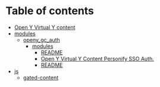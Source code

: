 # Table of contents

* [Open Y Virtual Y content](README.md)
* [modules](modules/README.md)
  * [openy\_gc\_auth](modules/openy_gc_auth/README.md)
    * [modules](modules/openy_gc_auth/modules/README.md)
      * [README](modules/openy_gc_auth/modules/openy_gc_auth_custom.md)
      * [Open Y Virtual Y Content Personify SSO Auth.][1]
      * [README](modules/openy_gc_auth/modules/openy_gc_auth_daxko_sso.md)
* [js](js/README.md)
  * [gated-content](js/gated-content.md)

[1]: modules/openy_gc_auth/modules/openy_gc_auth_personify.md
